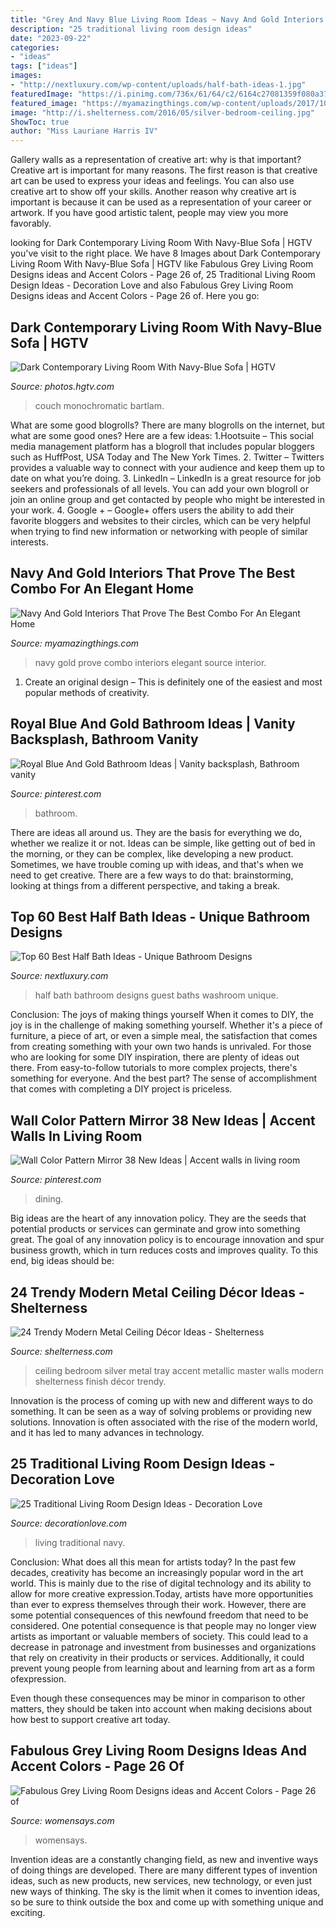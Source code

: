 ```yaml
---
title: "Grey And Navy Blue Living Room Ideas ~ Navy And Gold Interiors That Prove The Best Combo For An Elegant Home"
description: "25 traditional living room design ideas"
date: "2023-09-22"
categories:
- "ideas"
tags: ["ideas"]
images:
- "http://nextluxury.com/wp-content/uploads/half-bath-ideas-1.jpg"
featuredImage: "https://i.pinimg.com/736x/61/64/c2/6164c27081359f080a3754c0a4bece88.jpg"
featured_image: "https://myamazingthings.com/wp-content/uploads/2017/10/navy-gold-interior-9.jpg"
image: "http://i.shelterness.com/2016/05/silver-bedroom-ceiling.jpg"
ShowToc: true
author: "Miss Lauriane Harris IV"
---
```



Gallery walls as a representation of creative art: why is that important?
Creative art is important for many reasons. The first reason is that creative art can be used to express your ideas and feelings. You can also use creative art to show off your skills. Another reason why creative art is important is because it can be used as a representation of your career or artwork. If you have good artistic talent, people may view you more favorably.

	

		
looking for Dark Contemporary Living Room With Navy-Blue Sofa | HGTV you've visit to the right place. We have 8 Images about Dark Contemporary Living Room With Navy-Blue Sofa | HGTV like Fabulous Grey Living Room Designs ideas and Accent Colors - Page 26 of, 25 Traditional Living Room Design Ideas - Decoration Love and also Fabulous Grey Living Room Designs ideas and Accent Colors - Page 26 of. Here you go:
		
    
## Dark Contemporary Living Room With Navy-Blue Sofa | HGTV

<img loading=lazy src="https://hgtvhome.sndimg.com/content/dam/images/hgtv/fullset/2015/8/4/0/Kelly-Sutton-Design_Passion-Pool-Table_13.jpg.rend.hgtvcom.616.411.suffix/1438710618516.jpeg" onerror="this.onerror=null;this.src='https://tse3.mm.bing.net/th?id=OIP.nEqhC0aJxBWij5hPO_YwYgHaE9&amp;pid=15.1';" alt="Dark Contemporary Living Room With Navy-Blue Sofa | HGTV">

_Source: photos.hgtv.com_

>couch monochromatic bartlam. 

	

What are some good blogrolls?
There are many blogrolls on the internet, but what are some good ones? Here are a few ideas: 1.Hootsuite – This social media management platform has a blogroll that includes popular bloggers such as HuffPost, USA Today and The New York Times. 
2. Twitter – Twitters provides a valuable way to connect with your audience and keep them up to date on what you’re doing. 
3. LinkedIn – LinkedIn is a great resource for job seekers and professionals of all levels. You can add your own blogroll or join an online group and get contacted by people who might be interested in your work. 
4. Google + – Google+ offers users the ability to add their favorite bloggers and websites to their circles, which can be very helpful when trying to find new information or networking with people of similar interests.

    
## Navy And Gold Interiors That Prove The Best Combo For An Elegant Home

<img loading=lazy src="https://myamazingthings.com/wp-content/uploads/2017/10/navy-gold-interior-9.jpg" onerror="this.onerror=null;this.src='https://tse4.mm.bing.net/th?id=OIP.pdUGIMR6qR0df3z-8HHOHgHaFi&amp;pid=15.1';" alt="Navy And Gold Interiors That Prove The Best Combo For An Elegant Home">

_Source: myamazingthings.com_

>navy gold prove combo interiors elegant source interior. 

	

1. Create an original design – This is definitely one of the easiest and most popular methods of creativity.

    
## Royal Blue And Gold Bathroom Ideas | Vanity Backsplash, Bathroom Vanity

<img loading=lazy src="https://i.pinimg.com/736x/61/64/c2/6164c27081359f080a3754c0a4bece88.jpg" onerror="this.onerror=null;this.src='https://tse1.mm.bing.net/th?id=OIP.KciDnb5PzHn6Zl_ljG6O8QHaLH&amp;pid=15.1';" alt="Royal Blue And Gold Bathroom Ideas | Vanity backsplash, Bathroom vanity">

_Source: pinterest.com_

>bathroom. 

	

There are ideas all around us. They are the basis for everything we do, whether we realize it or not. Ideas can be simple, like getting out of bed in the morning, or they can be complex, like developing a new product. Sometimes, we have trouble coming up with ideas, and that's when we need to get creative. There are a few ways to do that: brainstorming, looking at things from a different perspective, and taking a break.

    
## Top 60 Best Half Bath Ideas - Unique Bathroom Designs

<img loading=lazy src="http://nextluxury.com/wp-content/uploads/half-bath-ideas-1.jpg" onerror="this.onerror=null;this.src='https://tse2.mm.bing.net/th?id=OIP.qHvbEWZjFINKYSdQoqpyVgAAAA&amp;pid=15.1';" alt="Top 60 Best Half Bath Ideas - Unique Bathroom Designs">

_Source: nextluxury.com_

>half bath bathroom designs guest baths washroom unique. 

	

Conclusion: The joys of making things yourself
When it comes to DIY, the joy is in the challenge of making something yourself. Whether it's a piece of furniture, a piece of art, or even a simple meal, the satisfaction that comes from creating something with your own two hands is unrivaled.
For those who are looking for some DIY inspiration, there are plenty of ideas out there. From easy-to-follow tutorials to more complex projects, there's something for everyone. And the best part? The sense of accomplishment that comes with completing a DIY project is priceless.

    
## Wall Color Pattern Mirror 38 New Ideas | Accent Walls In Living Room

<img loading=lazy src="https://i.pinimg.com/736x/57/ca/2c/57ca2cb3565212553740eb29bb26be2c.jpg" onerror="this.onerror=null;this.src='https://tse3.mm.bing.net/th?id=OIP.gNBrrMocY0Yn6-ncwVkpawAAAA&amp;pid=15.1';" alt="Wall Color Pattern Mirror 38 New Ideas | Accent walls in living room">

_Source: pinterest.com_

>dining. 

	

Big ideas are the heart of any innovation policy. They are the seeds that potential products or services can germinate and grow into something great. The goal of any innovation policy is to encourage innovation and spur business growth, which in turn reduces costs and improves quality. To this end, big ideas should be: 

    
## 24 Trendy Modern Metal Ceiling Décor Ideas - Shelterness

<img loading=lazy src="http://i.shelterness.com/2016/05/silver-bedroom-ceiling.jpg" onerror="this.onerror=null;this.src='https://tse3.mm.bing.net/th?id=OIP.RDHVPYhdPPpZ4vP4B0fuqQHaJ4&amp;pid=15.1';" alt="24 Trendy Modern Metal Ceiling Décor Ideas - Shelterness">

_Source: shelterness.com_

>ceiling bedroom silver metal tray accent metallic master walls modern shelterness finish décor trendy. 

	

Innovation is the process of coming up with new and different ways to do something. It can be seen as a way of solving problems or providing new solutions. Innovation is often associated with the rise of the modern world, and it has led to many advances in technology.

    
## 25 Traditional Living Room Design Ideas - Decoration Love

<img loading=lazy src="http://www.decorationlove.com/wp-content/uploads/2016/04/Navy-Blue-and-White-Traditional-Living-Room-Design.jpg" onerror="this.onerror=null;this.src='https://tse2.mm.bing.net/th?id=OIP.KiDHUJQOhBpAIx50kLejJAHaKv&amp;pid=15.1';" alt="25 Traditional Living Room Design Ideas - Decoration Love">

_Source: decorationlove.com_

>living traditional navy. 

	

Conclusion: What does all this mean for artists today?
In the past few decades, creativity has become an increasingly popular word in the art world. This is mainly due to the rise of digital technology and its ability to allow for more creative expression.Today, artists have more opportunities than ever to express themselves through their work. However, there are some potential consequences of this newfound freedom that need to be considered.
One potential consequence is that people may no longer view artists as important or valuable members of society. This could lead to a decrease in patronage and investment from businesses and organizations that rely on creativity in their products or services. Additionally, it could prevent young people from learning about and learning from art as a form ofexpression.

Even though these consequences may be minor in comparison to other matters, they should be taken into account when making decisions about how best to support creative art today.

    
## Fabulous Grey Living Room Designs Ideas And Accent Colors - Page 26 Of

<img loading=lazy src="https://www.womensays.com/wp-content/uploads/2020/03/Fabulous-Grey-Living-Room-Designs-ideas-and-Accent-Colors-15.jpg" onerror="this.onerror=null;this.src='https://tse2.mm.bing.net/th?id=OIP.mtSZiO8QZT4fjkqzL0ALvwHaLH&amp;pid=15.1';" alt="Fabulous Grey Living Room Designs ideas and Accent Colors - Page 26 of">

_Source: womensays.com_

>womensays. 

	

Invention ideas are a constantly changing field, as new and inventive ways of doing things are developed. There are many different types of invention ideas, such as new products, new services, new technology, or even just new ways of thinking. The sky is the limit when it comes to invention ideas, so be sure to think outside the box and come up with something unique and exciting.

